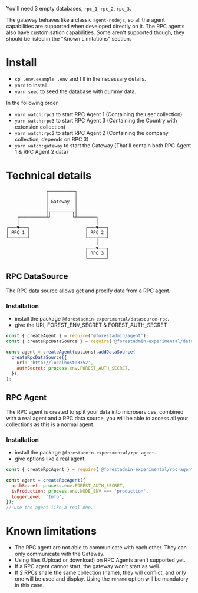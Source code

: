 You'll need 3 empty databases, `rpc_1`, `rpc_2`, `rpc_3`.

The gateway behaves like a classic `agent-nodejs`, so all the agent capabilities are supported when developed directly on it.
The RPC agents also have customisation capabilities. Some aren't supported though, they should be listed in the "Known Limitations" section.

# Install

- `cp .env.example .env` and fill in the necessary details.
- `yarn` to install.
- `yarn seed` to seed the database with dummy data.

In the following order

- `yarn watch:rpc1` to start RPC Agent 1 (Containing the user collection)
- `yarn watch:rpc3` to start RPC Agent 3 (Containing the Country with extension collection)
- `yarn watch:rpc2` to start RPC Agent 2 (Containing the company collection, depends on RPC 3)
- `yarn watch:gateway` to start the Gateway (That'll contain both RPC Agent 1 & RPC Agent 2 data)

# Technical details

```
               ┌──────────┐            
               │          │            
               │ Gateway  │            
               │          │            
               ├┬────────┬┤            
    ┌──────────┴┘        └┴───────┐    
    │                             │   
┌───▼───┐                     ┌───▼───┐
│ RPC 1 │                     │ RPC 2 │
└───────┘                     └───┬───┘
                                  │    
                              ┌───▼───┐
                              │ RPC 3 │
                              └───────┘
```

## RPC DataSource

The RPC data source allows get and proxify data from a RPC agent.

### Installation

- install the package `@forestadmin-experimental/datasource-rpc`.
- give the URI, FOREST_ENV_SECRET & FOREST_AUTH_SECRET

```javascript
const { createAgent } = require('@forestadmin/agent');
const { createRpcDataSource } = require('@forestadmin-experimental/datasource-rpc');

const agent = createAgent(options).addDataSource(
  createRpcDataSource({
    uri: 'http://localhost:3352',
    authSecret: process.env.FOREST_AUTH_SECRET,
  }),
);
```

## RPC Agent

The RPC agent is created to split your data into microservices, combined with a real agent and a RPC data source,
you will be able to access all your collections as this is a normal agent.

### Installation

- install the package `@forestadmin-experimental/rpc-agent`.
- give options like a real agent.

```javascript
const { createRpcAgent } = require('@forestadmin-experimental/rpc-agent');

const agent = createRpcAgent({
  authSecret: process.env.FOREST_AUTH_SECRET,
  isProduction: process.env.NODE_ENV === 'production',
  loggerLevel: 'Info',
});
// use the agent like a real one.
```

# Known limitations

- The RPC agent are not able to communicate with each other. They can only communicate with the Gateway.
- Using files (Upload or download) on RPC Agents aren't supported yet.
- If a RPC agent cannot start, the gateway won't start as well.
- If 2 RPCs share the same collection (name), they will conflict, and only one will be used and display. Using the `rename` option will be mandatory in this case.

